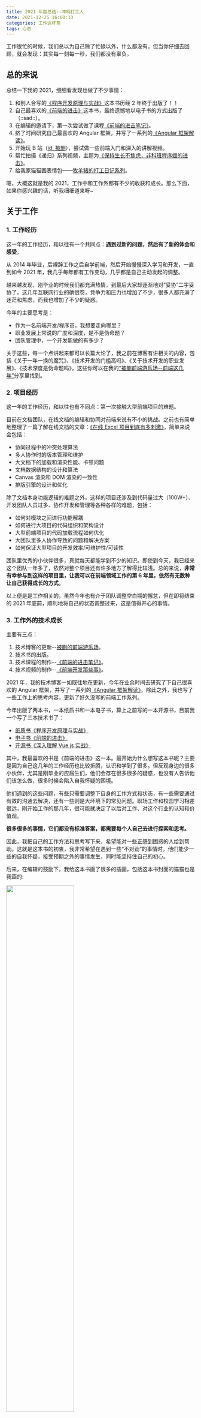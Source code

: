 ```yaml
---
title: 2021 年度总结--冲啊打工人
date: 2021-12-25 16:00:13
categories: 工作这杯茶
tags: 心态
---
```


工作很忙的时候，我们总以为自己除了忙碌以外，什么都没有。但当你仔细去回顾，就会发现：其实每一刻每一秒，我们都没有辜负。

<!--more-->

## 总的来说

总结一下我的 2021，细细看发现也做了不少事情：

1. 和别人合写的[《程序开发原理与实战》](https://item.jd.com/13289582.html)这本书历经 2 年终于出版了！！
2. 自己最喜欢的[《前端的进击》](https://www.ituring.com.cn/book/2942)这本书，最终遗憾地以电子书的方式出版了（::sad::）。
3. 在编辑的邀请下，第一次尝试做了课程[《前端的进击笔记》](https://kaiwu.lagou.com/course/courseInfo.htm?courseId=822)。
4. 挤了时间研究自己最喜欢的 Angular 框架，并写了一系列的[《Angular 框架解读》](http://www.godbasin.com/angular/deep-into-angular/angular-design-0-prestart.html)。
5. 开始玩 B 站（[id: 被删](https://space.bilibili.com/42233366)），尝试做一些前端入门和深入的讲解视频。
6. 帮忙拍摄《递归》系列视频，主题为[《保持生长不焦虑，非科班程序媛的进击》](https://mp.weixin.qq.com/s/_BySol8lXoU5Bre-40Lskw)。
7. 给我家猫猫画表情包——[牧羊猪的打工日记系列](https://sticker.weixin.qq.com/cgi-bin/mmemoticon-bin/emoticonview?oper=single&t=shop/detail&productid=aL2PCfwK/89qO7sF6/+I+UDhfwEjhec2ZNvdnLLJRd/Mc1uPro/vaqwIvQ4/JvfucH1+P4XxvWH+nmdDocf83TL09YaAo13vnpYiiZLoocgY=)。

嗯，大概这就是我的 2021，工作中和工作外都有不少的收获和成长。那么下面，如果你感兴趣的话，听我细细道来呀~

## 关于工作

### 1. 工作经历

这一年的工作经历，和以往有一个共同点：**遇到过新的问题，然后有了新的体会和感受**。

从 2014 年毕业，后裸辞工作之后自学前端，然后开始慢慢深入学习和开发，一直到如今 2021 年，我几乎每年都有工作变动，几乎都是自己主动发起的调整。

越来越发现，刚毕业的时候我们都充满热情，到最后大家却逐渐地对“妥协”二字妥协了。这几年互联网行业的确很卷，竞争力和压力也增加了不少，很多人都充满了迷茫和焦虑，而我也增加了不少的疑惑。

今年的主要思考是：

- 作为一名前端开发/程序员，我想要走向哪里？
- 职业发展上常说的广度和深度，是不是伪命题？
- 团队管理中，一个开发能做的有多少？

关于这些，每一个点讲起来都可以长篇大论了，我之前在博客有讲相关的内容，包括《关于一年一换的魔咒》、《技术开发的门槛高吗》、《关于技术开发的职业发展》、《技术深度是伪命题吗》，这些你可以在我的[“被删前端游乐场--前端这几年”](http://www.godbasin.com/front-end-work/front-end-days/about-front-end-11.html)分享里找到。

### 2. 项目经历

这一年的工作经历，和以往也有不同点：第一次接触大型前端项目的难题。

目前在文档团队，在线文档的编辑和协同对前端来说有不小的挑战。之前也有简单地整理了一篇了解在线文档的文章：[《在线 Excel 项目到底有多刺激》](http://www.godbasin.com/front-end-basic/deep-learning/why-spreadsheet-app-excited.html)，简单来说会包括：

- 协同过程中的冲突处理算法
- 多人协作时的版本管理和维护
- 大文档下的加载和渲染性能、卡顿问题
- 文档数据结构的设计和算法
- Canvas 渲染和 DOM 渲染的一致性
- 排版引擎的设计和优化

除了文档本身功能逻辑的难题之外，这样的项目还涉及到代码量过大（100W+）、开发团队人员过多、协作开发和管理等各种各样的难题，包括：

- 如何对模块之间进行功能解耦
- 如何进行大项目的代码组织和架构设计
- 大型前端项目的代码加载流程如何优化
- 大团队里多人协作导致的问题和解决方案
- 如何保证大型项目的开发效率/可维护性/可读性

团队里优秀的小伙伴很多，真就每天都能学到不少的知识。即使到今天，我已经来这个团队一年多了，依然对整个项目还有许多地方了解得比较浅。总的来说，**非常有幸参与到这样的项目里，让我可以在前端领域工作的第 6 年里，依然有无数种让自己获得成长的方式**。

以上便是是工作相关的，虽然今年也有介于团队调整空白期的懈怠，但在即将结束的 2021 年底前，顺利地将自己的状态调整过来，这是值得开心的事情。

### 3. 工作外的技术成长

主要有三点：

1. 技术博客的更新--[被删的前端游乐场](https://github.com/godbasin/front-end-playground)。
2. 技术书的出版。
3. 技术课程的制作--[《前端的进击笔记》](https://kaiwu.lagou.com/course/courseInfo.htm?courseId=822)。
4. 技术视频的制作--[《前端开发那些事》](https://space.bilibili.com/42233366/channel/seriesdetail?sid=372770)。

2021 年，我的技术博客一如既往地在更新，今年在业余时间去研究了下自己很喜欢的 Angular 框架，并写了一系列的[《Angular 框架解读》](http://www.godbasin.com/angular/deep-into-angular/angular-design-0-prestart.html)。除此之外，我也写了一些工作上的思考内容，更新了好久没写的前端工作系列。

今年出版了两本书，一本纸质书和一本电子书，算上之前写的一本开源书，目前我一个写了三本技术书了：

- [纸质书《程序开发原理与实战》](https://item.jd.com/13289582.html)
- [电子书《前端的进击》](https://www.ituring.com.cn/book/2942)
- [开源书《深入理解 Vue.js 实战》](http://www.godbasin.com/vue-ebook/)

其中，我最喜欢的书是《前端的进击》这一本。最开始为什么想写这本书呢？主要是因为自己这几年的工作经历也比较折腾，认识和学到了很多。但反观身边的很多小伙伴，尤其是刚毕业的应届生们，他们会存在很多很多的疑惑，也没有人告诉他们该怎么做，很多时候会陷入自我怀疑的困境。

他们遇到的这些问题，有些只需要调整下自身的工作方式和状态，有一些需要通过有效的沟通去解决，还有一些则是大环境下的常见问题。职场工作和校园学习相差很远，刚开始工作的那几年，很可能就决定了以后对工作、对这个行业的认知和价值观。

**很多很多的事情，它们都没有标准答案，都需要每个人自己去进行探索和思考。**

因此，我把自己的工作方法和思考写下来，希望能对一些正感到困惑的人给到帮助。这就是这本书的初衷，我非常希望在遇到一些“不对劲”的事情时，他们能少一些的自我怀疑，接受预期之外的事情发生，同时能坚持住自己的初心。

后来，在编辑的鼓励下，我给这本书画了很多的插画，包括这本书封面的猫猫也是我画的:

<img src=https://github-imglib-1255459943.cos.ap-chengdu.myqcloud.com/%E5%89%8D%E7%AB%AF%E7%9A%84%E8%BF%9B%E5%87%BB.jpg width=60% />

再后来，这本书因为审核时出版社考虑成本的原因，无法进行纸质书的销售，尝试加上了加一些硬技能的内容，变成了三大部分：前端基础和入门、提升硬实力、必备软实力。但还是无法出版纸质书，最终以电子书的方式出版了，这大概是我和编辑小姐姐都特别遗憾的事情了。

> 如果你对这本书的写作过程感兴趣，也可以来看看[《一本书和一个故事》](http://www.godbasin.com/front-end-work/front-end-days/a-book-with-one-story.html)。

## 生活中的新尝试

如果要概括 2021 年的生活，主题大概是：**多去尝试做一些新的事情**。

今年这些事情包括：拍视频、画插画、做视频、画表情包，这些都是我以前没有尝试过去做的，但是做的时候觉得特别开心。

### 1. 画的表情包和插画

![](https://github-imglib-1255459943.cos.ap-chengdu.myqcloud.com/%E5%86%8D%E8%A7%812020_LOGO_%E7%94%BB%E6%9D%BF%201_%E7%94%BB%E6%9D%BF%201.png)

![](https://github-imglib-1255459943.cos.ap-chengdu.myqcloud.com/biaoqingbao123.jpg)

### 2. 做了很多视频

- [前端开发那些事](https://space.bilibili.com/42233366/channel/detail?cid=182293)：主要是一些入门和深入的技术路线，比较推荐前端进阶路线、前端算法等内容
- [程序员段子](https://space.bilibili.com/42233366/channel/detail?cid=186484):主要是一些日常工作里的灵感段子，自己配音常常笑到肚子疼
- [程序员日志](https://space.bilibili.com/42233366/channel/detail?cid=190754)：主要是自己的工作相关的心路历程和思考
- [Angular 冷知识](https://space.bilibili.com/42233366/channel/detail?cid=197803)：介绍前端  Angular 框架中比较有意思的设计和实现原理，基于最近在研究的 Angular 源码整理讲的，会比博客上的文章容易理解一些
- [牧羊猪猫猫](https://space.bilibili.com/42233366/channel/detail?cid=184764)：我家猫猫的日常，特别可爱欢迎在线吸猫哈哈哈哈

### 3. 偶尔写些生活记录

生活上的事情，会记录在自己的公众号（叫“牧羊的猪”）里。

公众号写了很多年了，偶尔会写一些最近的生活和工作状态。虽然没什么人关注，但感觉是属于自己的一个世界，很喜欢在写生活记录时，这样自己和自己对话的过程。

### 4. 猪猪真的太可爱了

2021 我的超人：猪猪！！

![](https://github-imglib-1255459943.cos.ap-chengdu.myqcloud.com/368f7230e349a45b3ff48e789f1f516.jpg)

![](https://github-imglib-1255459943.cos.ap-chengdu.myqcloud.com/0b0c53771f81f51344e82bce9fb4bf0.jpg)

## 结束语

原本我以为，今年过得好像有点浑浑噩噩，没什么成长和长进。

但是当我开始这么一点点回顾和记录 2021 这一年来的事情时，我发现自己其实还是做了很多事情的。下周就会迎来新的一年了，希望明年也能保持这样一个劲头，多去尝试多去体验，做一个开开心心的自己！！

最后祝各位 2022 年一切都顺利！！！

